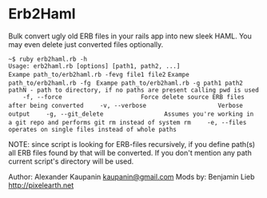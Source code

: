 # Erb2Haml

Bulk convert ugly old ERB files in your rails app into new sleek HAML.
You may even delete just converted files optionally. 

`~$ ruby erb2haml.rb -h`  
`Usage: erb2haml.rb [options] [path1, path2, ...]`  
`Exampe path_to/erb2haml.rb -fevg file1 file2` 
`Exampe path_to/erb2haml.rb -fg ` 
`Exampe path_to/erb2haml.rb -g path1 path2 ` 
`pathN - path to directory, if no paths are present calling pwd is used`  
`    -f, --force                      Force delete source ERB files after being converted`
`    -v, --verbose                    Verbose output`
`    -g, --git_delete                 Assumes you're working in a git repo and performs git rm instead of system rm`
`    -e, --files                      operates on single files instead of whole paths`


NOTE: since script is looking for ERB-files recursively, if you define path(s) all ERB files found by that will be converted.
If you don't mention any path current script's directory will be used.


Author: Alexander Kaupanin <kaupanin@gmail.com>
Mods by: Benjamin Lieb http://pixelearth.net

